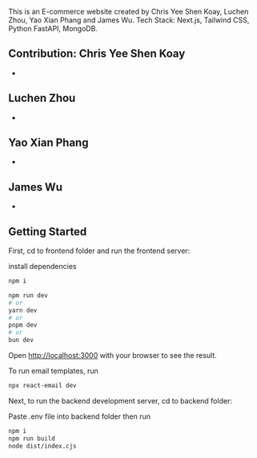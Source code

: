 This is an E-commerce website created by Chris Yee Shen Koay, Luchen Zhou, Yao Xian Phang and James Wu. Tech Stack: Next.js, Tailwind CSS, Python FastAPI, MongoDB.

Contribution:
Chris Yee Shen Koay
-
-

Luchen Zhou
-
-

Yao Xian Phang
-
-

James Wu
-
-

## Getting Started

First, cd to frontend folder and run the frontend server:

install dependencies

```bash
npm i
```

```bash
npm run dev
# or
yarn dev
# or
pnpm dev
# or
bun dev
```

Open [http://localhost:3000](http://localhost:3000) with your browser to see the result.

To run email templates, run
```bash
npx react-email dev
```

Next, to run the backend development server, cd to backend folder:

Paste .env file into backend folder then run

```bash
npm i
npm run build
node dist/index.cjs
```